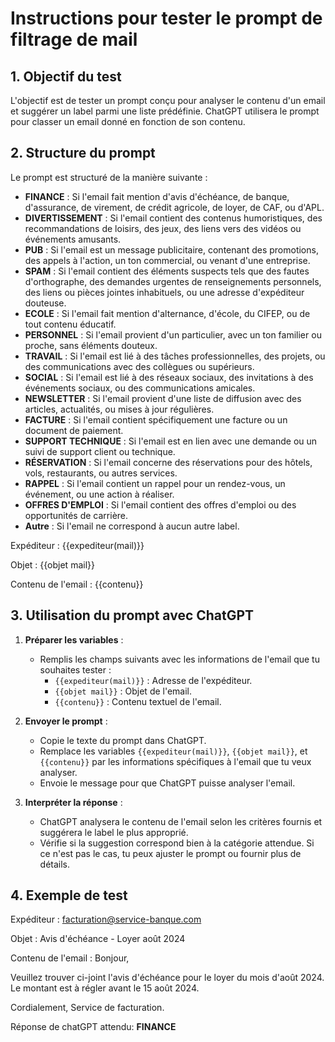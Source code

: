 # Instructions pour tester le prompt de filtrage de mail

## 1. Objectif du test
L'objectif est de tester un prompt conçu pour analyser le contenu d'un email et suggérer un label parmi une liste prédéfinie. ChatGPT utilisera le prompt pour classer un email donné en fonction de son contenu.

## 2. Structure du prompt

Le prompt est structuré de la manière suivante :


- **FINANCE** : Si l'email fait mention d'avis d'échéance, de banque, d'assurance, de virement, de crédit agricole, de loyer, de CAF, ou d'APL.
- **DIVERTISSEMENT** : Si l'email contient des contenus humoristiques, des recommandations de loisirs, des jeux, des liens vers des vidéos ou événements amusants.
- **PUB** : Si l'email est un message publicitaire, contenant des promotions, des appels à l'action, un ton commercial, ou venant d'une entreprise.
- **SPAM** : Si l'email contient des éléments suspects tels que des fautes d'orthographe, des demandes urgentes de renseignements personnels, des liens ou pièces jointes inhabituels, ou une adresse d'expéditeur douteuse.
- **ECOLE** : Si l'email fait mention d'alternance, d'école, du CIFEP, ou de tout contenu éducatif.
- **PERSONNEL** : Si l'email provient d'un particulier, avec un ton familier ou proche, sans éléments douteux.
- **TRAVAIL** : Si l'email est lié à des tâches professionnelles, des projets, ou des communications avec des collègues ou supérieurs.
- **SOCIAL** : Si l'email est lié à des réseaux sociaux, des invitations à des événements sociaux, ou des communications amicales.
- **NEWSLETTER** : Si l'email provient d'une liste de diffusion avec des articles, actualités, ou mises à jour régulières.
- **FACTURE** : Si l'email contient spécifiquement une facture ou un document de paiement.
- **SUPPORT TECHNIQUE** : Si l'email est en lien avec une demande ou un suivi de support client ou technique.
- **RÉSERVATION** : Si l'email concerne des réservations pour des hôtels, vols, restaurants, ou autres services.
- **RAPPEL** : Si l'email contient un rappel pour un rendez-vous, un événement, ou une action à réaliser.
- **OFFRES D'EMPLOI** : Si l'email contient des offres d'emploi ou des opportunités de carrière.
- **Autre** : Si l'email ne correspond à aucun autre label.

Expéditeur :
{{expediteur(mail)}} 

Objet :
{{objet mail}}

Contenu de l'email : 
{{contenu}}

## 3. Utilisation du prompt avec ChatGPT

1. **Préparer les variables** : 
   - Remplis les champs suivants avec les informations de l'email que tu souhaites tester :
     - `{{expediteur(mail)}}` : Adresse de l'expéditeur.
     - `{{objet mail}}` : Objet de l'email.
     - `{{contenu}}` : Contenu textuel de l'email.

2. **Envoyer le prompt** :
   - Copie le texte du prompt dans ChatGPT.
   - Remplace les variables `{{expediteur(mail)}}`, `{{objet mail}}`, et `{{contenu}}` par les informations spécifiques à l'email que tu veux analyser.
   - Envoie le message pour que ChatGPT puisse analyser l'email.

3. **Interpréter la réponse** :
   - ChatGPT analysera le contenu de l'email selon les critères fournis et suggérera le label le plus approprié.
   - Vérifie si la suggestion correspond bien à la catégorie attendue. Si ce n'est pas le cas, tu peux ajuster le prompt ou fournir plus de détails.

## 4. Exemple de test

Expéditeur :
facturation@service-banque.com

Objet :
Avis d'échéance - Loyer août 2024

Contenu de l'email : 
Bonjour,

Veuillez trouver ci-joint l'avis d'échéance pour le loyer du mois d'août 2024. Le montant est à régler avant le 15 août 2024.

Cordialement,
Service de facturation.

Réponse de chatGPT attendu:  **FINANCE**
